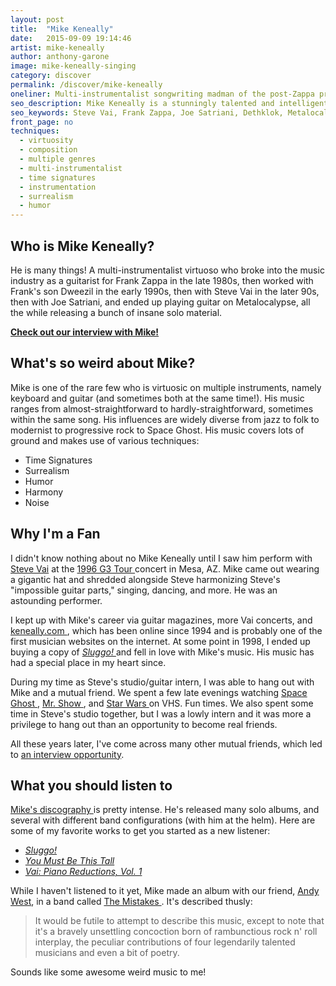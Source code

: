 ```yaml
---
layout: post
title:  "Mike Keneally"
date:   2015-09-09 19:14:46
artist: mike-keneally
author: anthony-garone
image: mike-keneally-singing
category: discover
permalink: /discover/mike-keneally
oneliner: Multi-instrumentalist songwriting madman of the post-Zappa prog rock era.
seo_description: Mike Keneally is a stunningly talented and intelligent musician who has worked with Frank Zappa, Steve Vai, Joe Satriani, and more.
seo_keywords: Steve Vai, Frank Zappa, Joe Satriani, Dethklok, Metalocalypse, The Residents, King Crimson, Henry Cow, Joni Mitchell, Bob Dylan, The Beatles, Alice Cooper, The Rolling Stones, Simon & Garfunkel, Miles Davis, John Coltrane, Scambot, Nonkertompf, Wooden Smoke
front_page: no
techniques:
  - virtuosity
  - composition
  - multiple genres
  - multi-instrumentalist
  - time signatures
  - instrumentation
  - surrealism
  - humor
---
```

## Who is Mike Keneally?

He is many things! A multi-instrumentalist virtuoso who broke into the music industry as a guitarist for Frank Zappa in the late 1980s, then worked with Frank's son Dweezil in the early 1990s, then with Steve Vai in the later 90s, then with Joe Satriani, and ended up playing guitar on Metalocalypse, all the while releasing a bunch of insane solo material.

**[<i class="fa fa-youtube-play"></i> Check out our interview with Mike!](/interview/mike-keneally)**

## What's so weird about Mike?

Mike is one of the rare few who is virtuosic on multiple instruments, namely keyboard and guitar (and sometimes both at the same time!). His music ranges from almost-straightforward to hardly-straightforward, sometimes within the same song. His influences are widely diverse from jazz to folk to modernist to progressive rock to Space Ghost. His music covers lots of ground and makes use of various techniques:

- Time Signatures
- Surrealism
- Humor
- Harmony
- Noise

## Why I'm a Fan

I didn't know nothing about no Mike Keneally until I saw him perform with [Steve Vai](/discover/steve-vai) at the [1996 G3 Tour <i class="non-mwm fa fa-external-link-square"></i>](https://en.wikipedia.org/wiki/G3_(tour)#1996) concert in Mesa, AZ. Mike came out wearing a gigantic hat and shredded alongside Steve harmonizing Steve's "impossible guitar parts," singing, dancing, and more. He was an astounding performer.

I kept up with Mike's career via guitar magazines, more Vai concerts, and [keneally.com <i class="non-mwm fa fa-external-link-square"></i>](http://keneally.com), which has been online since 1994 and is probably one of the first musician websites on the internet. At some point in 1998, I ended up buying a copy of _[Sluggo! <i class="non-mwm fa fa-external-link-square"></i>](http://www.keneally.com/music/discography-mike-keneally/sluggo/)_ and fell in love with Mike's music. His music has had a special place in my heart since.

During my time as Steve's studio/guitar intern, I was able to hang out with Mike and a mutual friend. We spent a few late evenings watching [Space Ghost <i class="non-mwm fa fa-external-link-square"></i>](https://en.wikipedia.org/wiki/Space_Ghost_Coast_to_Coast), [Mr. Show <i class="non-mwm fa fa-external-link-square"></i>](https://en.wikipedia.org/wiki/Mr._Show_with_Bob_and_David), and [Star Wars <i class="non-mwm fa fa-external-link-square"></i>](https://en.wikipedia.org/wiki/Star_Wars) on VHS. Fun times. We also spent some time in Steve's studio together, but I was a lowly intern and it was more a privilege to hang out than an opportunity to become real friends.

All these years later, I've come across many other mutual friends, which led to [an interview opportunity](/interview/mike-keneally).

## What you should listen to

[Mike's discography <i class="non-mwm fa fa-external-link-square"></i>](https://en.wikipedia.org/wiki/Mike_Keneally#Discography) is pretty intense. He's released many solo albums, and several with different band configurations (with him at the helm). Here are some of my favorite works to get you started as a new listener:

- _[Sluggo! <i class="non-mwm fa fa-external-link-square"></i>](http://store.keneally.com/collections/cd-dvds/products/mike-keneally-beer-for-dolphins-sluggo-deluxe-1-cd-2-dvd-download)_
- _[You Must Be This Tall <i class="non-mwm fa fa-external-link-square"></i>](http://store.keneally.com/products/mike-keneally-you-must-be-this-tall)_
- _[Vai: Piano Reductions, Vol. 1 <i class="non-mwm fa fa-external-link-square"></i>](http://store.keneally.com/collections/cd-dvds/products/lwh-1005)_

While I haven't listened to it yet, Mike made an album with our friend, [Andy West](/interview/andy-west), in a band called [The Mistakes <i class="non-mwm fa fa-external-link-square"></i>](http://store.keneally.com/products/ex-2303d). It's described thusly:

> It would be futile to attempt to describe this music, except to note that it's a bravely unsettling concoction born of rambunctious rock n' roll interplay, the peculiar contributions of four legendarily talented musicians and even a bit of poetry.

Sounds like some awesome weird music to me!
